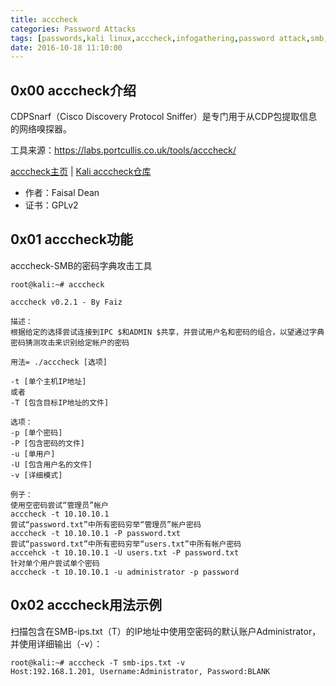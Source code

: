 ```yaml
---
title: acccheck
categories: Password Attacks
tags: [passwords,kali linux,acccheck,infogathering,password attack,smb,information gathering]
date: 2016-10-18 11:10:00
---
```

0x00 acccheck介绍
-------------

CDPSnarf（Cisco Discovery Protocol Sniffer）是专门用于从CDP包提取信息的网络嗅探器。 

工具来源：https://labs.portcullis.co.uk/tools/acccheck/

[acccheck主页][1] | [Kali acccheck仓库][2]

 - 作者：Faisal Dean
 - 证书：GPLv2

0x01 acccheck功能
---------------

acccheck-SMB的密码字典攻击工具

```shell
root@kali:~# acccheck

acccheck v0.2.1 - By Faiz

描述： 
根据给定的选择尝试连接到IPC $和ADMIN $共享，并尝试用户名和密码的组合，以望通过字典密码猜测攻击来识别给定帐户的密码

用法= ./acccheck [选项] 

-t [单个主机IP地址] 
或者
-T [包含目标IP地址的文件] 

选项： 
-p [单个密码] 
-P [包含密码的文件] 
-u [单用户] 
-U [包含用户名的文件] 
-v [详细模式] 

例子：
使用空密码尝试“管理员”帐户
acccheck -t 10.10.10.1 
尝试“password.txt”中所有密码穷举“管理员”帐户密码
acccheck -t 10.10.10.1 -P password.txt 
尝试“password.txt”中所有密码穷举“users.txt”中所有帐户密码
acccehck -t 10.10.10.1 -U users.txt -P password.txt 
针对单个用户尝试单个密码
acccheck -t 10.10.10.1 -u administrator -p password
```

0x02 acccheck用法示例
-----------------

扫描包含在SMB-ips.txt（T）的IP地址中使用空密码的默认账户Administrator，并使用详细输出（-v）：
```shell
root@kali:~# acccheck -T smb-ips.txt -v
Host:192.168.1.201, Username:Administrator, Password:BLANK
```


  [1]: http://labs.portcullis.co.uk/application/acccheck
  [2]: http://git.kali.org/gitweb/?p=packages/acccheck.git;a=summary